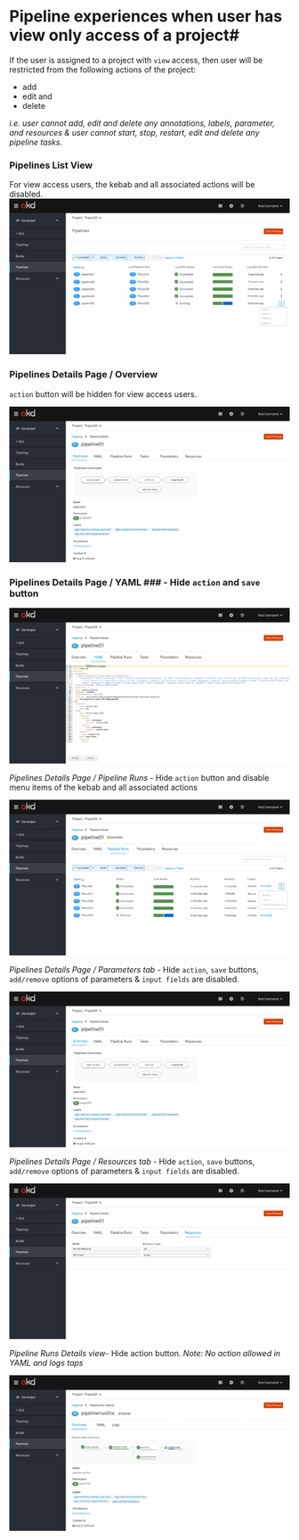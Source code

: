 # Pipeline experiences when user has view only access of a project#

If the user is assigned to a project with `view` access, then user will be restricted from the following actions of the project:
 - add
 - edit and
 - delete

_i.e. user cannot add, edit and delete any annotations, labels, parameter, and resources & user cannot start, stop, restart, edit and delete any pipeline tasks._

### Pipelines List View ###
For view access users, the kebab and all associated actions will be disabled.
![Pipelines List View](img/RBAC-PL-ListView.png)

### Pipelines Details Page / Overview ###
`action` button will be hidden for view access users.

![Pipelines Overview tab](img/RBAC-PL-Details-Overview-Actions.png)

### Pipelines Details Page / YAML ### - Hide `action` and `save` button

![Pipelines YAML tab](img/RBAC-PL-Details-YAML.png)

*Pipelines Details Page / Pipeline Runs* - Hide `action` button and disable menu items of the kebab and all associated actions

![Pipelines Pipeline Runs tab](img/RBAC-PL-Details-PLR-Actions.png)

*Pipelines Details Page / Parameters tab* - Hide `action`, `save` buttons, `add/remove` options of parameters & `input fields` are disabled.

![Pipelines Parameters tab](img/RBAC-PL-Details-Overview-Actions.png)

*Pipelines Details Page / Resources tab* - Hide `action`, `save` buttons, `add/remove` options of parameters & `input fields` are disabled.

![Pipelines Resources tab](img/RBAC-PL-Details-Resources.png)

*Pipeline Runs Details view*- Hide action button.
*Note:* _No action allowed in YAML and logs taps_

![Pipelines Runs Details](img/RBAC-PLR-Details-Actions.png)
